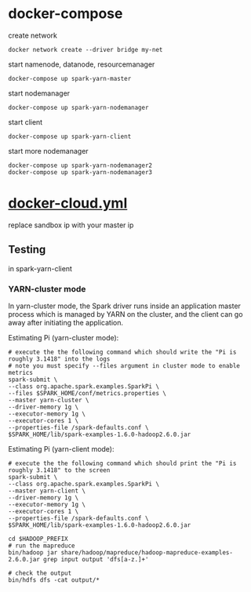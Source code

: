 # docker-compose
create network
```
docker network create --driver bridge my-net
```

start namenode, datanode, resourcemanager
```
docker-compose up spark-yarn-master
```

start nodemanager
```
docker-compose up spark-yarn-nodemanager
```

start client
```
docker-compose up spark-yarn-client
```

start more nodemanager
```
docker-compose up spark-yarn-nodemanager2
docker-compose up spark-yarn-nodemanager3
```

# [docker-cloud.yml](docker-cloud.yml)
replace sandbox ip with your master ip

## Testing

in spark-yarn-client

### YARN-cluster mode

In yarn-cluster mode, the Spark driver runs inside an application master process which is managed by YARN on the cluster, and the client can go away after initiating the application.

Estimating Pi (yarn-cluster mode):

```
# execute the the following command which should write the "Pi is roughly 3.1418" into the logs
# note you must specify --files argument in cluster mode to enable metrics
spark-submit \
--class org.apache.spark.examples.SparkPi \
--files $SPARK_HOME/conf/metrics.properties \
--master yarn-cluster \
--driver-memory 1g \
--executor-memory 1g \
--executor-cores 1 \
--properties-file /spark-defaults.conf \
$SPARK_HOME/lib/spark-examples-1.6.0-hadoop2.6.0.jar
```

Estimating Pi (yarn-client mode):

```
# execute the the following command which should print the "Pi is roughly 3.1418" to the screen
spark-submit \
--class org.apache.spark.examples.SparkPi \
--master yarn-client \
--driver-memory 1g \
--executor-memory 1g \
--executor-cores 1 \
--properties-file /spark-defaults.conf \
$SPARK_HOME/lib/spark-examples-1.6.0-hadoop2.6.0.jar
```

```
cd $HADOOP_PREFIX
# run the mapreduce
bin/hadoop jar share/hadoop/mapreduce/hadoop-mapreduce-examples-2.6.0.jar grep input output 'dfs[a-z.]+'

# check the output
bin/hdfs dfs -cat output/*
```
